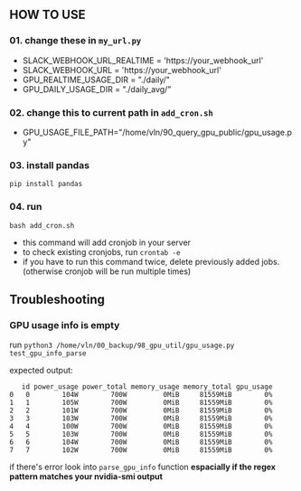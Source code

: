## HOW TO USE

### 01. change these in `my_url.py`
* SLACK_WEBHOOK_URL_REALTIME = 'https://your_webhook_url'
* SLACK_WEBHOOK_URL = 'https://your_webhook_url'
* GPU_REALTIME_USAGE_DIR = "./daily/"
* GPU_DAILY_USAGE_DIR = "./daily_avg/"

### 02. change this to current path in  `add_cron.sh`
* GPU_USAGE_FILE_PATH="/home/vln/90_query_gpu_public/gpu_usage.py"

### 03. install pandas
```pip install pandas```

### 04. run 
```bash add_cron.sh```
- this command will add cronjob in your server
- to check existing cronjobs, run ```crontab -e```
- if you have to run this command twice, delete previously added jobs. (otherwise cronjob will be run multiple times)

## Troubleshooting

### GPU usage info is empty
run ```python3 /home/vln/00_backup/98_gpu_util/gpu_usage.py test_gpu_info_parse```

expected output:
```
   id power_usage power_total memory_usage memory_total gpu_usage
0   0        104W        700W         0MiB     81559MiB        0%
1   1        105W        700W         0MiB     81559MiB        0%
2   2        101W        700W         0MiB     81559MiB        0%
3   3        103W        700W         0MiB     81559MiB        0%
4   4        100W        700W         0MiB     81559MiB        0%
5   5        103W        700W         0MiB     81559MiB        0%
6   6        104W        700W         0MiB     81559MiB        0%
7   7        102W        700W         0MiB     81559MiB        0%

```

if there's error look into `parse_gpu_info` function <strong>espacially if the regex pattern matches your nvidia-smi output</strong>